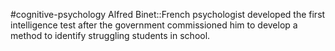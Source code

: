 #cognitive-psychology 
Alfred Binet::French psychologist developed the first intelligence test after the government commissioned him to develop a method to identify struggling students in school.